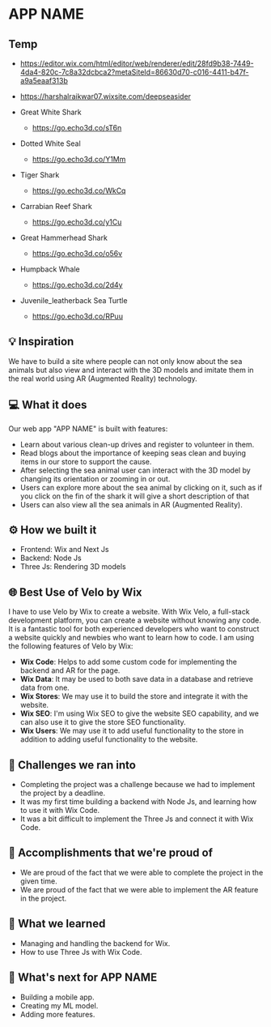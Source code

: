 # APP NAME

## Temp
- https://editor.wix.com/html/editor/web/renderer/edit/28fd9b38-7449-4da4-820c-7c8a32dcbca2?metaSiteId=86630d70-c016-4411-b47f-a9a5eaaf313b

- https://harshalraikwar07.wixsite.com/deepseasider

- Great White Shark
    - https://go.echo3d.co/sT6n
- Dotted White Seal
    - https://go.echo3d.co/Y1Mm
- Tiger Shark
    - https://go.echo3d.co/WkCq
- Carrabian Reef Shark
    - https://go.echo3d.co/y1Cu
- Great Hammerhead Shark
    - https://go.echo3d.co/o56v
- Humpback Whale
    - https://go.echo3d.co/2d4y
- Juvenile_leatherback Sea Turtle
    - https://go.echo3d.co/RPuu

## 💡 Inspiration

We have to build a site where people can not only know about the sea animals but also view and interact with the 3D models and imitate them in the real world using AR (Augmented Reality) technology.

## 💻 What it does

Our web app "APP NAME" is built with features:

- Learn about various clean-up drives and register to volunteer in them.
- Read blogs about the importance of keeping seas clean and buying items in our store to support the cause.
- After selecting the sea animal user can interact with the 3D model by changing its orientation or zooming in or out.
- Users can explore more about the sea animal by clicking on it, such as if you click on the fin of the shark it will give a short description of that
- Users can also view all the sea animals in AR (Augmented Reality).

## ⚙️ How we built it

<!-- - ML: Microsoft Cloud(Azure) -->
- Frontend: Wix and Next Js
- Backend: Node Js
- Three Js: Rendering 3D models

## 🌐 Best Use of Velo by Wix

I have to use Velo by Wix to create a website. With Wix Velo, a full-stack development platform, you can create a website without knowing any code. It is a fantastic tool for both experienced developers who want to construct a website quickly and newbies who want to learn how to code. I am using the following features of Velo by Wix:

- **Wix Code**: Helps to add some custom code for implementing the backend and AR for the page.
- **Wix Data**: It may be used to both save data in a database and retrieve data from one.
- **Wix Stores**: We may use it to build the store and integrate it with the website.
- **Wix SEO**: I'm using Wix SEO to give the website SEO capability, and we can also use it to give the store SEO functionality.
- **Wix Users**: We may use it to add useful functionality to the store in addition to adding useful functionality to the website.

<!-- ## ☁ Best Use of Microsoft Cloud for Your Community

I am using Microsoft Azure to train my ML model to find out the specie of animals. I am training my model with Azure Notebooks. My dataset is kept in Azure Blob Storage. I am obtaining the user's image using Azure Cognitive Services. My model was really simple to deploy and train thanks to Microsoft Azure. -->

## 🧠 Challenges we ran into

- Completing the project was a challenge because we had to implement the project by a deadline.
- It was my first time building a backend with Node Js, and learning how to use it with Wix Code.
- It was a bit difficult to implement the Three Js and connect it with Wix Code.

## 🏅 Accomplishments that we're proud of

- We are proud of the fact that we were able to complete the project in the given time.
- We are proud of the fact that we were able to implement the AR feature in the project.
<!-- - We are proud of the fact that we were able to build a custom backend with Azure for the web app. -->

## 📖 What we learned

<!-- - How to train a model in Azure. -->
- Managing and handling the backend for Wix.
- How to use Three Js with Wix Code.

## 🚀 What's next for APP NAME

- Building a mobile app.
- Creating my ML model.
- Adding more features.
